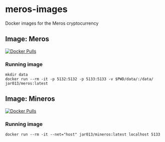 # meros-images
Docker images for the Meros cryptocurrency

## Image: Meros

[![Docker Pulls](https://img.shields.io/docker/pulls/jar013/meros)](https://hub.docker.com/r/jar013/meros)

### Running image

```shell script
mkdir data
docker run --rm -it -p 5132:5132 -p 5133:5133 -v $PWD/data/:/data/ jar013/meros:latest
```

## Image: Mineros

[![Docker Pulls](https://img.shields.io/docker/pulls/jar013/mineros)](https://hub.docker.com/r/jar013/mineros)

### Running image

```shell script
docker run --rm -it --net="host" jar013/mineros:latest localhost 5133
```